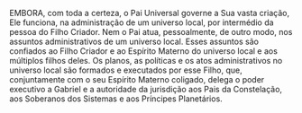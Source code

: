 ﻿EMBORA, com toda a certeza, o Pai Universal governe a Sua vasta criação, Ele funciona, na administração de um universo local, por intermédio da pessoa do Filho Criador. Nem o Pai atua, pessoalmente, de outro modo, nos assuntos administrativos de um universo local. Esses assuntos são confiados ao Filho Criador e ao Espírito Materno do universo local e aos múltiplos filhos deles. Os planos, as políticas e os atos administrativos no universo local são formados e executados por esse Filho, que, conjuntamente com o seu Espírito Materno coligado, delega o poder executivo a Gabriel e a autoridade da jurisdição aos Pais da Constelação, aos Soberanos dos Sistemas e aos Príncipes Planetários.